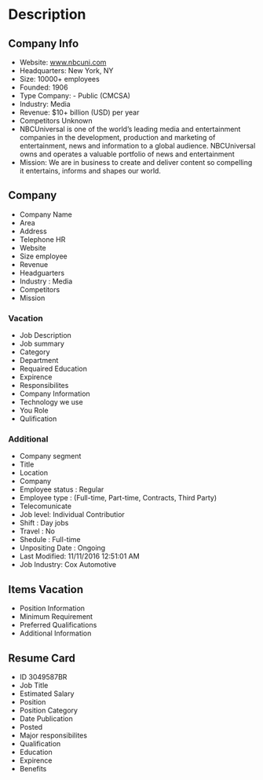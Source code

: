 # Description


## Company Info
* Website:	www.nbcuni.com
* Headquarters:	New York, NY
* Size:	10000+ employees
* Founded:	1906
* Type	Company: - Public (CMCSA)
* Industry:	Media
* Revenue:	$10+ billion (USD) per year
* Competitors	Unknown
* NBCUniversal is one of the world’s leading media and entertainment companies in the development, production and marketing of entertainment, news and information to a global audience. NBCUniversal owns and operates a valuable portfolio of news and entertainment 
* Mission: We are in business to create and deliver content so compelling it entertains, informs and shapes our world.


## Company
* Company Name
* Area
* Address
* Telephone HR
* Website
* Size employee
* Revenue
* Headguarters 
* Industry : Media
* Competitors
* Mission

### Vacation
* Job Description 
* Job summary
* Category
* Department
* Requaired Education 
* Expirence 
* Responsibilites
* Company Information
* Technology we use
* You Role
* Qulification

### Additional
* Company segment
* Title
* Location
* Company
* Employee status : Regular
* Employee type : (Full-time, Part-time, Contracts, Third Party)
* Telecomunicate 
* Job level: Individual Contributior
* Shift : Day jobs
* Travel : No
* Shedule : Full-time
* Unpositing Date : Ongoing
* Last Modified: 11/11/2016 12:51:01 AM
* Job Industry: Cox Automotive

## Items Vacation
* Position Information
* Minimum Requirement
* Preferred Qualifications
* Additional Information


## Resume Card
* ID 3049587BR
* Job Title
* Estimated Salary
* Position
* Position Category
* Date Publication
* Posted 
* Major responsibilites
* Qualification
* Education
* Expirence
* Benefits
